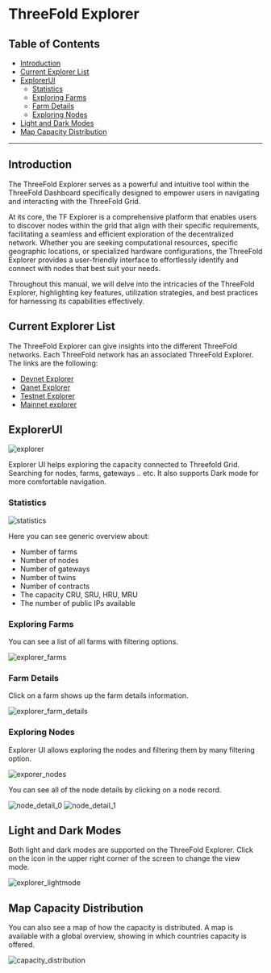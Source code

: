 <h1> ThreeFold Explorer </h1>

<h2> Table of Contents </h2>

- [Introduction](#introduction)
- [Current Explorer List](#current-explorer-list)
- [ExplorerUI](#explorerui)
  - [Statistics](#statistics)
  - [Exploring Farms](#exploring-farms)
  - [Farm Details](#farm-details)
  - [Exploring Nodes](#exploring-nodes)
- [Light and Dark Modes](#light-and-dark-modes)
- [Map Capacity Distribution](#map-capacity-distribution)

***

## Introduction

The ThreeFold Explorer serves as a powerful and intuitive tool within the ThreeFold Dashboard specifically designed to empower users in navigating and interacting with the ThreeFold Grid.

At its core, the TF Explorer is a comprehensive platform that enables users to discover nodes within the grid that align with their specific requirements, facilitating a seamless and efficient exploration of the decentralized network. Whether you are seeking computational resources, specific geographic locations, or specialized hardware configurations, the ThreeFold Explorer provides a user-friendly interface to effortlessly identify and connect with nodes that best suit your needs.

Throughout this manual, we will delve into the intricacies of the ThreeFold Explorer, highlighting key features, utilization strategies, and best practices for harnessing its capabilities effectively. 


##  Current Explorer List

The ThreeFold Explorer can give insights into the different ThreeFold networks. Each ThreeFold network has an associated ThreeFold Explorer. The links are the following:

- [Devnet Explorer](https://dashboard.dev.grid.tf)
- [Qanet Explorer](https://dashboard.qa.grid.tf)
- [Testnet Explorer](https://dashboard.test.grid.tf)
- [Mainnet explorer](https://dashboard.grid.tf) 



## ExplorerUI
![explorer](../img/explorer_basics_.png)

Explorer UI helps exploring the capacity connected to Threefold Grid. Searching for nodes, farms, gateways .. etc. It also supports Dark mode for more comfortable navigation.

###  Statistics

![statistics](../img/explorer_basics_2.png)

Here you can see generic overview about:

- Number of farms
- Number of nodes
- Number of gateways
- Number of twins
- Number of contracts
- The capacity CRU, SRU, HRU, MRU
- The number of public IPs available

### Exploring Farms

You can see a list of all farms with filtering options.

![explorer_farms](../img/explorer_farms.png)

### Farm Details

Click on a farm shows up the farm details information.

![explorer_farm_details](../img/explorer_farm_details.png)

### Exploring Nodes

Explorer UI allows exploring the nodes and filtering them by many filtering option.

![exporer_nodes](../img/explorer_basics_.png)

You can see all of the node details by clicking on a node record.

![node_detail_0](../img/node_detail_.png)
![node_detail_1](../img/node_detail_1.png)



## Light and Dark Modes

Both light and dark modes are supported on the ThreeFold Explorer. Click on the icon in the upper right corner of the screen to change the view mode.

![explorer_lightmode](../img/explorer_darkmode.png)



## Map Capacity Distribution

You can also see a map of how the capacity is distributed.
A map is available with a global overview, showing in which countries capacity is offered.

![capacity_distribution](../img/explorer_nodes_distribution.png)




